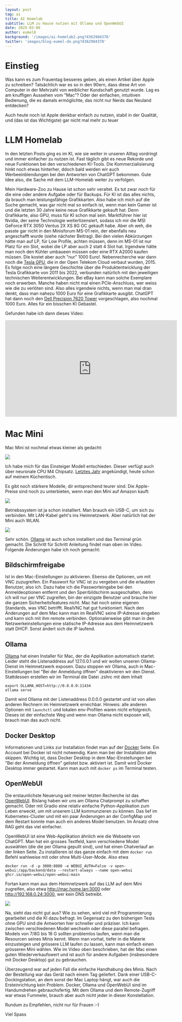 ```yaml
---
layout: post
tag: ai
title: AI Homelab
subtitle: LLM zu Hause nutzen mit Ollama und OpenWebUI
date: 2025-03-08
author: eumel8
background: '/images/ai-homelab2.png?4362984378'
twitter: 'images/blog-eumel-de.png?4362984378'
---
```


# Einstieg

Was kann es zum Frauentag besseres geben, als einen Artikel über Apple zu schreiben? Tatsächlich war es so in den 90ern, dass diese Art von Computer in der Mehrzahl von weiblicher Kundschaft genutzt wurde. Lag es am knuffigen Aussehen vom "Mac"? Oder der einfachen, intuitiven Bedienung, die es damals ermöglichte, das nicht nur Nerds das Neuland entdecken?

Auch heute noch ist Apple denkbar einfach zu nutzen, stabil in der Qualität, und (das ist das Wichtigste) gar nicht mal mehr zu teuer

# LLM Homelab

In den letzten Posts ging es im KI, wie sie weiter in unseren Alltag vordringt und immer einfacher zu nutzen ist. Fast täglich gibt es neue Rekorde und neue Funktionen bei den verschiedenen KI-Tools. Die Kommerzialisierung hinkt noch etwas hinterher, ddoch bald werden wir auch Werbeeinblendungen bei den Antworten von ChatGPT bekommen. Gute Idee also, die Sache mit dem LLM-Homelab weiter zu verfolgen.

Mein Hardware-Zoo zu Hause ist schon sehr veraltet. Es tut zwar noch für die eine oder andere Aufgabe oder für Backups. Für KI ist das alles nichts, da brauch man leistungsfähige Grafikkarten. Also habe ich mich auf die Suche gemacht, was gar nicht mal so einfach ist, wenn man kein Gamer ist und die letzten 30 Jahre keine neue Grafikkarte gekauft hat. Denn Grafikkarte, also GPU, muss für KI schon mal sein. Marktführer hier ist Nvidia, der seine Technologie weiterlizensiert, sodass ich mir die MSI GeForce RTX 3050 Ventus 2X XS 8G OC gekauft habe. Aber oh weh, die passte gar nicht in den Minisforum MS-01 rein, der ebenfalls neu angeschafft wurde (siehe nächster Beitrag). Bei den vielen Abkürzungen hätte man auf LP, für Low Profile, achten müssen, denn im MS-01 ist nur Platz für ein Slot, wobei die LP aber auch 2 statt 4 Slot hat. Irgendwie hätte man noch den Kühler umbaueen müssen oder eine RTX A2000 kaufen müssen. Die kostet aber auch "nur" 1000 Euro!. Nebenrecherche war dann noch die [Tesla GPU](https://de.wikipedia.org/wiki/Nvidia_Tesla), die in der Open Telekom Cloud verbaut wurden, 2015. Es folge noch eine längere Geschichte über die Produktentwicklung der Tesla Grafikkarte von 2011 bis 2022, verbunden natürlich mit den jeweiligen technischen Weiterentwicklungen. Bei eBay kann man solche Exemplare noch erwerben. Manche haben nicht mal einen PCIe-Anschluss, wer weiss wie die zu verlöten sind. Also alles irgendwie nichts, wenn man mal dran denkt, dass man nahezu 1000 Euro für eine Grafikkarte ausgibt. ChatGPT hat dann noch den [Dell Precision 7620 Tower](https://www.youtube.com/watch?v=jP65i_Iqml8) vorgeschlagen, also nochmal 1000 Euro. Alles für ein bisschen KI Gebastel. 

Gefunden habe ich dann dieses Video:

<iframe width="560" height="315" src="https://www.youtube.com/embed/O5ojRuiYRGY?si=mVSyeX9uAmdjawR7" title="YouTube video player" frameborder="0" allow="accelerometer; autoplay; clipboard-write; encrypted-media; gyroscope; picture-in-picture; web-share" referrerpolicy="strict-origin-when-cross-origin" allowfullscreen></iframe>

# Mac Mini

Mac Mini ist nochmal etwas kleiner als gedacht:

<img src="/images/2025-03-08_1.jpg" />

Ich habe mich für das Einsteiger Modell entschieden. Dieser verfügt auch über neuronale CPU M4 Chipsatz. [Letztes Jahr](https://www.apple.com/de/newsroom/2024/05/apple-introduces-m4-chip/) angekündigt, heute schon auf meinem Küchentisch.

Es gibt noch stärkere Modelle, dir entsprechend teurer sind. Die Apple-Preise sind noch zu unterbieten, wenn man den Mini auf Amazon kauft:

<img src="/images/2025-03-08_3.jpg" />

Betriebssystem ist ja schon installiert. Man brauch ein USB-C, um sich zu verbinden. Mit LAN-Kabel geht's ins Heimnetzwerk. Aber natürlich hat der Mini auch WLAN.

<img src="/images/2025-03-08_2.jpg" />

Sehr schön. [Ollama](https://ollama.com/) ist auch schon installiert und das Terminal grün gemacht. Die Schritt für Schritt Anleitung findet man oben im Video. Folgende Änderungen habe ich noch gemacht:

## Bildschirmfreigabe

Ist in den Mac-Einstellungen zu aktivieren. Ebenso die Optionen, um mit VNC zuzugreifen. Ein Passwort für VNC ist zu vergeben und die erlaubten Benutzer, also ich. Dazu habe ich die Passworteingabe bei den Anmeldeoptionen entfernt und den Sperrbildschirm ausgeschalten, denn ich will nur per VNC zugreifen, bin der einzigste Benutzer und brauche hier die ganzen Sicherheitsfeatures nicht. Mac hat noch seine eigenen Standards, was VNC betrifft. RealVNC hat gut funktioniert. Nach den Änderungen auf dem Mac kann man im RealVNC seine IP-Adresse eingeben und kann sich mit ihm remote verbinden. Optionalerweise gibt man in den Netzwerkeinstellungen eine statische IP-Adresse aus dem Heimnetzwerk statt DHCP. Sonst ändert sich die IP laufend.

## Ollama

[Ollama](https://ollama.com/) hat einen Installer für Mac, der die Applikation automatisch startet. Leider steht die Listenaddress auf 127.0.0.1 und wir wollen unseren Ollama-Dienst im Heimnetzwerk exposen. Dazu stoppen wir Ollama, auch in Mac-Einstellungen bei "Bei der Anmeldung öffnen" deaktivieren wir den Dienst. Stattdessen erstellen wir im Terminal die Datei .zshrc mit dem Inhalt

```
export OLLAMA_HOST=http://0.0.0.0:11434
ollama serve
```

Damit wird Ollama mit der Listenaddress 0.0.0.0 gestartet und ist von allen anderen Rechnern im Heimnetzwerk erreichbar.
Hinweis: alle anderen Optionen mit `launchctl` und lokalen env-Profilen waren nicht erfolgreich. Dieses ist der einfachste Weg und wenn man Ollama nicht exposen will, brauch man das auch nicht.

## Docker Desktop

Informationen und Links zur Installation findet man auf der [Docker](https://docs.docker.com/desktop/setup/install/mac-install/) Seite. Ein Account bei Docker ist nicht notwendig. Kann man bei der Installation alles skippen. 
Wichtig ist, dass Docker Desktop in dem Mac-Einstellungen bei "Bei der Anmeldung öffnen" gelistet bzw. aktiviert ist. Damit wird Docker Desktop immer gestartet. Kann man auch mit `docker ps` im Terminal testen.

## OpenWebUI

Die erstaunlichste Neuerung seit meiner letzten Recherche ist das [OpenWebUI](https://docs.openwebui.com/getting-started/quick-start/). Bislang haben wir uns am Ollama Chatprompt zu schaffen gemacht. Oder mit Gradio eine relativ einfache Python-Applikation zum Leben erweckt, um mit unserem LLM kommunzieren zu können. Das lief im Kubernetes-Cluster und mit ein paar Änderungen an der ConfigMap und dem Restart konnte man auch ein anderes Model benutzen. Im Ansatz ohne RAG geht das viel einfacher.

OpenWebUI ist eine Web-Applikation ähnlich wie die Webseite von ChatGPT. Man hat ein grosses Textfeld, kann verschiedene Model auswählen (die die per Ollama gepullt sind), und hat einen Chatverlauf an der linken Seite. Zu installieren ist das ganze einfach mit dem `docker run` Befehl wahlweise mit oder ohne Multi-User-Mode. Also etwa

```
docker run -d -p 3000:8080 -e WEBUI_AUTH=False -v open-webui:/app/backend/data --restart-always --name open-webui ghcr.io/open-webui/open-webui:main
```

Fortan kann man aus dem Heimnetzwerk auf das LLM auf dem Mini zugreifen, also etwa http://mac.home.lan:3000 oder http://192.168.0.24:3000, wer kein DNS betreibt.

<img src="/images/2025-03-08_4.jpg" />

Na, sieht das nicht gut aus? Wie zu sehen, wird viel mit Programmierung gearbeitet und die KI dazu befragt. Im Gegensatz zu den bisherigen Tests ohne GPU sind die Antworten hier schneller und präziser. Ich kann zwischen verschiedenen Model wechseln oder diese parallel befragen. Models von 7/8G bis 16 G sollten problemlos laufen, wenn man die Resourcen seines Minis kennt. Wenn man vorhat, tiefer in die Materie einzusteigen und grössere LLM laufen zu lassen, kann man einfach einen grösseren Mini wählen. Wie im Video oben beschrieben, hat der Mac einen guten Wiederverkaufswert und ist auch für andere Aufgaben (insbesondere mit Docker Desktop) gut zu gebrauchen.

Überzeugend war auf jeden Fall die einfache Handhabung des Minis. Nach der Bestellung war das Gerät nach einem Tag geliefert. Dank einer USB-C-Dockingstation, an dem sonst der Mac Laptop hängt, war auch die Ersteinrichtung kein Problem. Docker, Ollama und OpenWebUI sind im Handumdrehen gebrauchsfertig. Mit dem Ollama und dem Remote-Zugriff war etwas Fummelei, brauch aber auch nicht jeder in dieser Konstellation.

Rundum zu Empfehlen, nicht nur für Frauen :-)

Viel Spass
